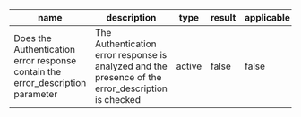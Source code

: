 | name | description | type | result | applicable |
|-----------|-------------|------|--------|------------|
|Does the Authentication error response contain the error_description parameter|The Authentication error response is analyzed and the presence of the error_description is checked|active|false|false|
